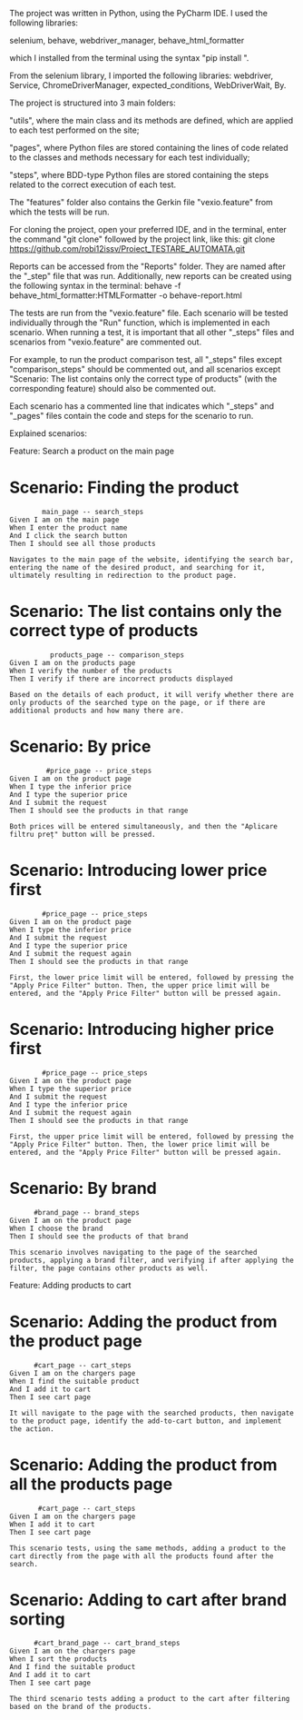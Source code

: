 The project was written in Python, using the PyCharm IDE. I used the following libraries: 

selenium, behave, webdriver_manager, behave_html_formatter

which I installed from the terminal using the syntax "pip install <library name>". 

From the selenium library, I imported the following libraries: webdriver, Service, ChromeDriverManager, expected_conditions, WebDriverWait, By.



The project is structured into 3 main folders:

"utils", where the main class and its methods are defined, which are applied to each test performed on the site;

"pages", where Python files are stored containing the lines of code related to the classes and methods necessary for each test individually;

"steps", where BDD-type Python files are stored containing the steps related to the correct execution of each test.

The "features" folder also contains the Gerkin file "vexio.feature" from which the tests will be run.


For cloning the project, open your preferred IDE, and in the terminal, enter the command "git clone" followed by the project link, like this: git clone https://github.com/robi12issv/Proiect_TESTARE_AUTOMATA.git

Reports can be accessed from the "Reports" folder. They are named after the "_step" file that was run. Additionally, new reports can be created using the following syntax in the terminal: behave -f behave_html_formatter:HTMLFormatter -o behave-report.html

The tests are run from the "vexio.feature" file. Each scenario will be tested individually through the "Run" function, which is implemented in each scenario. When running a test, it is important that all other "_steps" files and scenarios from "vexio.feature" are commented out. 

For example, to run the product comparison test, all "_steps" files except "comparison_steps" should be commented out, and all scenarios except "Scenario: The list contains only the correct type of products" (with the corresponding feature) should also be commented out.

Each scenario has a commented line that indicates which "_steps" and "_pages" files contain the code and steps for the scenario to run.


Explained scenarios:

Feature: Search a product on the main page

 # Scenario: Finding the product
            main_page -- search_steps
    Given I am on the main page
    When I enter the product name
    And I click the search button
    Then I should see all those products

    Navigates to the main page of the website, identifying the search bar, entering the name of the desired product, and searching for it, ultimately resulting in redirection to the product page.


    
  # Scenario: The list contains only the correct type of products
              products_page -- comparison_steps
    Given I am on the products page
    When I verify the number of the products
    Then I verify if there are incorrect products displayed

    Based on the details of each product, it will verify whether there are only products of the searched type on the page, or if there are additional products and how many there are.


    
 # Scenario: By price
             #price_page -- price_steps
    Given I am on the product page
    When I type the inferior price
    And I type the superior price
    And I submit the request
    Then I should see the products in that range

    Both prices will be entered simultaneously, and then the "Aplicare filtru preț" button will be pressed.


  
 # Scenario: Introducing lower price first
            #price_page -- price_steps
    Given I am on the product page
    When I type the inferior price
    And I submit the request
    And I type the superior price
    And I submit the request again
    Then I should see the products in that range

    First, the lower price limit will be entered, followed by pressing the "Apply Price Filter" button. Then, the upper price limit will be entered, and the "Apply Price Filter" button will be pressed again.

    
 # Scenario: Introducing higher price first
            #price_page -- price_steps
    Given I am on the product page
    When I type the superior price
    And I submit the request
    And I type the inferior price
    And I submit the request again
    Then I should see the products in that range

    First, the upper price limit will be entered, followed by pressing the "Apply Price Filter" button. Then, the lower price limit will be entered, and the "Apply Price Filter" button will be pressed again.

    
 # Scenario: By brand                                                      
          #brand_page -- brand_steps
    Given I am on the product page
    When I choose the brand
    Then I should see the products of that brand

    This scenario involves navigating to the page of the searched products, applying a brand filter, and verifying if after applying the filter, the page contains other products as well.
    

Feature: Adding products to cart

 # Scenario: Adding the product from the product page
          #cart_page -- cart_steps
    Given I am on the chargers page
    When I find the suitable product
    And I add it to cart
    Then I see cart page
    
    It will navigate to the page with the searched products, then navigate to the product page, identify the add-to-cart button, and implement the action.


 # Scenario: Adding the product from all the products page    
           #cart_page -- cart_steps
    Given I am on the chargers page
    When I add it to cart
    Then I see cart page

    This scenario tests, using the same methods, adding a product to the cart directly from the page with all the products found after the search.

 # Scenario: Adding to cart after brand sorting                              
          #cart_brand_page -- cart_brand_steps
    Given I am on the chargers page
    When I sort the products
    And I find the suitable product
    And I add it to cart
    Then I see cart page

    The third scenario tests adding a product to the cart after filtering based on the brand of the products.
